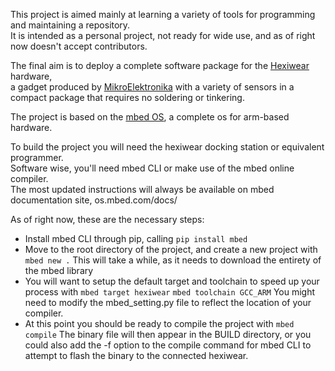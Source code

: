 This project is aimed mainly at learning a variety of tools for programming and maintaining a repository.    
It is intended as a personal project, not ready for wide use, and as of right now doesn't accept contributors.


The final aim is to deploy a complete software package for the [Hexiwear](hexiwear.com) hardware,    
a gadget produced by [MikroElektronika](mikroe.com) with a variety of sensors in a    
compact package that requires no soldering or tinkering.


The project is based on the [mbed OS](mbed.com), a complete os for arm-based hardware.


To build the project you will need the hexiwear docking station or equivalent programmer.    
Software wise, you'll need mbed CLI or make use of the mbed online compiler.    
The most updated instructions will always be available on mbed documentation site, os.mbed.com/docs/    

As of right now, these are the necessary steps:
* Install mbed CLI through pip, calling
` pip install mbed `
* Move to the root directory of the project, and create a new project with
`mbed new .`
This will take a while, as it needs to download the entirety of the mbed library
* You will want to setup the default target and toolchain to speed up your process with
`mbed target hexiwear`
`mbed toolchain GCC_ARM`
You might need to modify the mbed_setting.py file to reflect the location of your compiler.
* At this point you should be ready to compile the project with
`mbed compile`
The binary file will then appear in the BUILD directory, or you could also add the -f option
to the compile command for mbed CLI to attempt to flash the binary to the connected hexiwear.